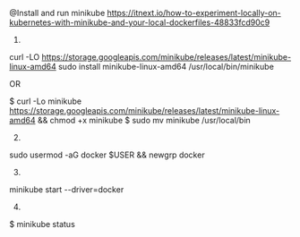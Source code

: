 @Install and run minikube
https://itnext.io/how-to-experiment-locally-on-kubernetes-with-minikube-and-your-local-dockerfiles-48833fcd90c9

1)
curl -LO https://storage.googleapis.com/minikube/releases/latest/minikube-linux-amd64
sudo install minikube-linux-amd64 /usr/local/bin/minikube 

OR

$ curl -Lo minikube https://storage.googleapis.com/minikube/releases/latest/minikube-linux-amd64 && chmod +x minikube
$ sudo mv minikube /usr/local/bin

2)
sudo usermod -aG docker $USER && newgrp docker

3)
minikube start --driver=docker

4)
$ minikube status